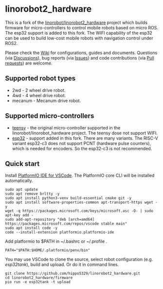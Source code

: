 # linorobot2_hardware

This is a fork of the [linorobot/linorobot2_hardware](https://github.com/linorobot/linorobot2_hardware) project which builds firmware for micro-controllers to control mobile robots based on micro ROS. The esp32 support is added to this fork. The WIFI capability of the esp32 can be used to build low-cost mobile robots with navigation control under ROS2.

Please check the [Wiki](https://github.com/hippo5329/linorobot2_hardware/wiki) for configurations, guides and documents.
Questions (via [Discussions](https://github.com/hippo5329/linorobot2_hardware/discussions)),
bug reports (via [Issues](https://github.com/hippo5329/linorobot2_hardware/issues)) and
code contributions (via [Pull requests](https://github.com/hippo5329/linorobot2_hardware/pulls)) are welcome.

## Supported robot types

- 2wd - 2 wheel drive robot.
- 4wd - 4 wheel drive robot.
- mecanum - Mecanum drive robot.

## Supported micro-controllers

- [teensy](https://www.pjrc.com/teensy/) - the original micro-controller supported in the linorobot/linorobot_hardware project. The teensy dose not support WIFI.
- [esp32](https://en.wikipedia.org/wiki/ESP32) - support added in this fork. There are many variants. The RISC-V variant esp32-c3 does not support PCNT (hardware pulse counters), which is needed for encoders. So the esp32-c3 is not recommended.

## Quick start

Install [PlatformIO IDE for VSCode](https://platformio.org/install/ide?install=vscode). The PlatformIO core CLI will be installed automatically.

    sudo apt update
    sudo apt remove brltty -y
    sudo apt install python3-venv build-essential cmake git -y
    sudo apt install software-properties-common apt-transport-https wget -y
    wget -q https://packages.microsoft.com/keys/microsoft.asc -O- | sudo apt-key add -
    sudo add-apt-repository "deb [arch=amd64] https://packages.microsoft.com/repos/vscode stable main"
    sudo apt install code -y
    code --install-extension platformio.platformio-ide

 Add platformio to $PATH in ~/.bashrc or ~/.profile .

    PATH="$PATH:$HOME/.platformio/penv/bin"

You may use VSCode to clone the source, select robot configuration (e.g. *esp32tank*), build and upload. Or do it in command lines.

    git clone https://github.com/hippo5329/linorobot2_hardware.git
    cd linorobot2_hardware/firmware
    pio run -e esp32tank -t upload
